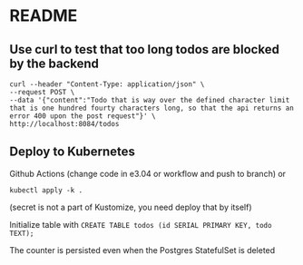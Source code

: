 # README

## Use curl to test that too long todos are blocked by the backend

```
curl --header "Content-Type: application/json" \
--request POST \
--data '{"content":"Todo that is way over the defined character limit that is one hundred fourty characters long, so that the api returns an error 400 upon the post request"}' \
http://localhost:8084/todos
```

## Deploy to Kubernetes

Github Actions (change code in e3.04 or workflow and push to branch) or 

```
kubectl apply -k .
```

(secret is not a part of Kustomize, you need deploy that by itself)

Initialize table with `CREATE TABLE todos (id SERIAL PRIMARY KEY, todo TEXT);`

The counter is persisted even when the Postgres StatefulSet is deleted

